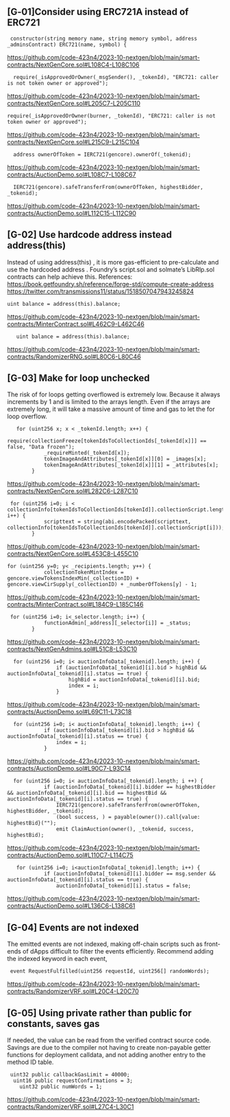 ## [G‑01]Consider using ERC721A instead of ERC721

```
 constructor(string memory name, string memory symbol, address _adminsContract) ERC721(name, symbol) {
```

https://github.com/code-423n4/2023-10-nextgen/blob/main/smart-contracts/NextGenCore.sol#L108C4-L108C106

```
  require(_isApprovedOrOwner(_msgSender(), _tokenId), "ERC721: caller is not token owner or approved");
```

https://github.com/code-423n4/2023-10-nextgen/blob/main/smart-contracts/NextGenCore.sol#L205C7-L205C110

```
require(_isApprovedOrOwner(burner, _tokenId), "ERC721: caller is not token owner or approved");
```

https://github.com/code-423n4/2023-10-nextgen/blob/main/smart-contracts/NextGenCore.sol#L215C9-L215C104

```
  address ownerOfToken = IERC721(gencore).ownerOf(_tokenid);
```

https://github.com/code-423n4/2023-10-nextgen/blob/main/smart-contracts/AuctionDemo.sol#L108C7-L108C67

```
  IERC721(gencore).safeTransferFrom(ownerOfToken, highestBidder, _tokenid);
```

https://github.com/code-423n4/2023-10-nextgen/blob/main/smart-contracts/AuctionDemo.sol#L112C15-L112C90

## [G-02] Use hardcode address instead address(this)
Instead of using address(this) , it is more gas-efficient to pre-calculate and use the hardcoded
address . Foundry’s script.sol and solmate’s LibRlp.sol contracts can help achieve this.
References: https://book.getfoundry.sh/reference/forge-std/compute-create-address
https://twitter.com/transmissions11/status/1518507047943245824

```
uint balance = address(this).balance;
```
https://github.com/code-423n4/2023-10-nextgen/blob/main/smart-contracts/MinterContract.sol#L462C9-L462C46

```
   uint balance = address(this).balance;
```
https://github.com/code-423n4/2023-10-nextgen/blob/main/smart-contracts/RandomizerRNG.sol#L80C6-L80C46

## [G-03] Make for loop unchecked
The risk of for loops getting overflowed is extremely low. Because it always increments by 1 and is
limited to the arrays length. Even if the arrays are extremely long, it will take a massive amount of time
and gas to let the for loop overflow.

```
   for (uint256 x; x < _tokenId.length; x++) {
            require(collectionFreeze[tokenIdsToCollectionIds[_tokenId[x]]] == false, "Data frozen");
            _requireMinted(_tokenId[x]);
            tokenImageAndAttributes[_tokenId[x]][0] = _images[x];
            tokenImageAndAttributes[_tokenId[x]][1] = _attributes[x];
        }
```

https://github.com/code-423n4/2023-10-nextgen/blob/main/smart-contracts/NextGenCore.sol#L282C6-L287C10

```
 for (uint256 i=0; i < collectionInfo[tokenIdsToCollectionIds[tokenId]].collectionScript.length; i++) {
            scripttext = string(abi.encodePacked(scripttext, collectionInfo[tokenIdsToCollectionIds[tokenId]].collectionScript[i])); 
        }
```

https://github.com/code-423n4/2023-10-nextgen/blob/main/smart-contracts/NextGenCore.sol#L453C8-L455C10

```
for (uint256 y=0; y< _recipients.length; y++) {
            collectionTokenMintIndex = gencore.viewTokensIndexMin(_collectionID) + gencore.viewCirSupply(_collectionID) + _numberOfTokens[y] - 1;
```

https://github.com/code-423n4/2023-10-nextgen/blob/main/smart-contracts/MinterContract.sol#L184C9-L185C146

```
 for (uint256 i=0; i<_selector.length; i++) {
            functionAdmin[_address][_selector[i]] = _status;
        }
```

https://github.com/code-423n4/2023-10-nextgen/blob/main/smart-contracts/NextGenAdmins.sol#L51C8-L53C10

```
  for (uint256 i=0; i< auctionInfoData[_tokenid].length; i++) {
                if (auctionInfoData[_tokenid][i].bid > highBid && auctionInfoData[_tokenid][i].status == true) {
                    highBid = auctionInfoData[_tokenid][i].bid;
                    index = i;
                }
```

https://github.com/code-423n4/2023-10-nextgen/blob/main/smart-contracts/AuctionDemo.sol#L69C11-L73C18

```
  for (uint256 i=0; i< auctionInfoData[_tokenid].length; i++) {
            if (auctionInfoData[_tokenid][i].bid > highBid && auctionInfoData[_tokenid][i].status == true) {
                index = i;
            }
```

https://github.com/code-423n4/2023-10-nextgen/blob/main/smart-contracts/AuctionDemo.sol#L90C7-L93C14

```
  for (uint256 i=0; i< auctionInfoData[_tokenid].length; i ++) {
            if (auctionInfoData[_tokenid][i].bidder == highestBidder && auctionInfoData[_tokenid][i].bid == highestBid && auctionInfoData[_tokenid][i].status == true) {
                IERC721(gencore).safeTransferFrom(ownerOfToken, highestBidder, _tokenid);
                (bool success, ) = payable(owner()).call{value: highestBid}("");
                emit ClaimAuction(owner(), _tokenid, success, highestBid);
```

https://github.com/code-423n4/2023-10-nextgen/blob/main/smart-contracts/AuctionDemo.sol#L110C7-L114C75

```
   for (uint256 i=0; i<auctionInfoData[_tokenid].length; i++) {
            if (auctionInfoData[_tokenid][i].bidder == msg.sender && auctionInfoData[_tokenid][i].status == true) {
                auctionInfoData[_tokenid][i].status = false;
```

https://github.com/code-423n4/2023-10-nextgen/blob/main/smart-contracts/AuctionDemo.sol#L136C6-L138C61

## [G-04] Events are not indexed
The emitted events are not indexed, making off-chain scripts such as front-ends of dApps difficult to
filter the events efficiently.
Recommend adding the indexed keyword in each event,
```
 event RequestFulfilled(uint256 requestId, uint256[] randomWords);
```

https://github.com/code-423n4/2023-10-nextgen/blob/main/smart-contracts/RandomizerVRF.sol#L20C4-L20C70

## [G-05] Using private rather than public for constants, saves gas
If needed, the value can be read from the verified contract source code. Savings are due to the
compiler not having to create non-payable getter functions for deployment calldata, and not adding
another entry to the method ID table.

```
 uint32 public callbackGasLimit = 40000;
  uint16 public requestConfirmations = 3;
    uint32 public numWords = 1;

```

https://github.com/code-423n4/2023-10-nextgen/blob/main/smart-contracts/RandomizerVRF.sol#L27C4-L30C1

